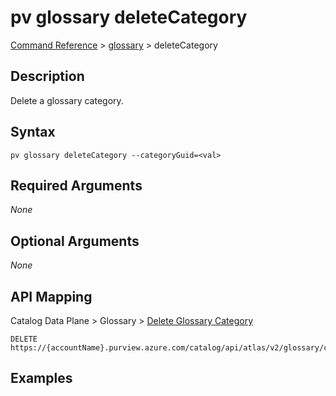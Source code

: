 # pv glossary deleteCategory
[Command Reference](../../../README.md#command-reference) > [glossary](./main.md) > deleteCategory

## Description
Delete a glossary category.

## Syntax
```
pv glossary deleteCategory --categoryGuid=<val>
```

## Required Arguments
*None*

## Optional Arguments
*None*

## API Mapping
Catalog Data Plane > Glossary > [Delete Glossary Category](https://docs.microsoft.com/en-us/rest/api/purview/catalogdataplane/glossary/delete-glossary-category)
```
DELETE https://{accountName}.purview.azure.com/catalog/api/atlas/v2/glossary/category/{categoryGuid}
```

## Examples
```powershell

```